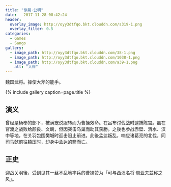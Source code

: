 ```yaml
---
title: "徐晃·公明"
date:   2017-11-28 08:42:24
header:
  overlay_image: http://oyy3dtfqo.bkt.clouddn.com/s319-1.png
  overlay_filter: 0.5
categories:
  - Games
  - Sango
gallery:
  - image_path: http://oyy3dtfqo.bkt.clouddn.com/38-1.png
  - image_path: http://oyy3dtfqo.bkt.clouddn.com/1038-1.png
  - image_path: http://oyy3dtfqo.bkt.clouddn.com/a39-1.png
    alt: "大斧"
---
```


魏国武将。操使大斧的能手。

{% include gallery caption=page.title %}

## 演义

曾经是杨奉的部下，被满宠说服转而为曹操效命。在吕布讨伐战时逮捕陈宫。虽在官渡之战败给颜良、文醜，但因突击乌巢而助其获勝。之後也参战赤壁、渭水、汉中等地，在关羽包围樊城时迎击阻止前进。此後孟达叛乱，响应诸葛亮的北伐，同司马懿前往镇压时，却身中孟达的箭而亡。

## 正史

迎战关羽後，受到见其一丝不乱地率兵的曹操赞为「可与西汉名将·周亚夫並称之风」。